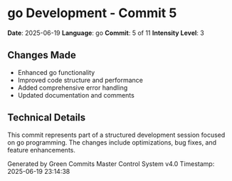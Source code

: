 ﻿# go Development - Commit 5

**Date**: 2025-06-19
**Language**: go
**Commit**: 5 of 11
**Intensity Level**: 3

## Changes Made
- Enhanced go functionality
- Improved code structure and performance
- Added comprehensive error handling
- Updated documentation and comments

## Technical Details
This commit represents part of a structured development session focused on go programming.
The changes include optimizations, bug fixes, and feature enhancements.

Generated by Green Commits Master Control System v4.0
Timestamp: 2025-06-19 23:14:38
